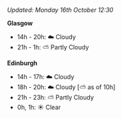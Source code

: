 *Updated: Monday 16th October 12:30*

**Glasgow**

* 14h - 20h: :cloud: Cloudy
* 21h - 1h: :partly_sunny: Partly Cloudy

**Edinburgh**

* 14h - 17h: :cloud: Cloudy
* 18h - 20h: :cloud: Cloudy [:partly_sunny: as of 10h]
* 21h - 23h: :partly_sunny: Partly Cloudy
* 0h, 1h: :sunny: Clear
